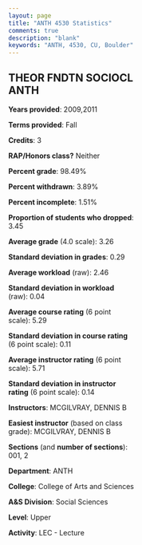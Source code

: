 ```yaml
---
layout: page
title: "ANTH 4530 Statistics"
comments: true
description: "blank"
keywords: "ANTH, 4530, CU, Boulder"
--- 
```

<head>
<script src="https://ajax.googleapis.com/ajax/libs/jquery/2.1.3/jquery.min.js"></script>
<script src="https://dl.dropboxusercontent.com/s/pc42nxpaw1ea4o9/highcharts.js?dl=0"></script>
<!-- <script src="../assets/js/highcharts.js"></script> -->
<style type="text/css">@font-face {
	font-family: "Bebas Neue";
	src: url(https://www.filehosting.org/file/details/544349/BebasNeue%20Regular.otf) format("opentype");
	}
	h1.Bebas { 
		font-family: "Bebas Neue", Verdana, Tahoma;
	}
</style>
</head>
<body>
	<div id="container" style="float: right; width: 45%; height: 88%; margin-left: 2.5%; margin-right: 2.5%;"></div>
	<script language="JavaScript">
		$(document).ready(function() {
		var chart = {type: 'column'};
		var title = {text: 'Grade Distribution'};
		var xAxis = {categories: ['A','B','C','D','F'],crosshair: true};
		var yAxis = {min: 0,title: {text: 'Percentage'}};
		var tooltip = {headerFormat: '<center><b><span style="font-size:20px">{point.key}</span></b></center>',
		               pointFormat: '<td style="padding:0"><b>{point.y:.1f}%</b></td>',
		               footerFormat: '</table>',shared: true,useHTML: true};
		var plotOptions = {column: {pointPadding: 0.0,borderWidth: 0}};  
		var credits = {enabled: false};var series= [{name: 'Percent',data: [49.09,36.36,10.91,0.0,3.64,]}];
		var json = {};
		json.chart = chart;
		json.title = title;
		json.tooltip = tooltip;
		json.xAxis = xAxis;
		json.yAxis = yAxis;  
		json.series = series;
		json.plotOptions = plotOptions;  
		json.credits = credits;
		$('#container').highcharts(json);
	});
	</script>
</body>
			   
## THEOR FNDTN SOCIOCL ANTH

**Years provided**: 2009,2011

**Terms provided**: Fall

**Credits**: 3

**RAP/Honors class?** Neither

**Percent grade**: 98.49%

**Percent withdrawn**: 3.89%

**Percent incomplete**: 1.51%

**Proportion of students who dropped**: 3.45

**Average grade** (4.0 scale): 3.26

**Standard deviation in grades**: 0.29

**Average workload** (raw): 2.46

**Standard deviation in workload** (raw): 0.04

**Average course rating** (6 point scale): 5.29

**Standard deviation in course rating** (6 point scale): 0.11

**Average instructor rating** (6 point scale): 5.71

**Standard deviation in instructor rating** (6 point scale): 0.14

**Instructors**: MCGILVRAY, DENNIS B

**Easiest instructor** (based on class grade): MCGILVRAY, DENNIS B

**Sections** (and **number of sections**): 001, 2

**Department**: ANTH

**College**: College of Arts and Sciences

**A&S Division**: Social Sciences

**Level**: Upper

**Activity**: LEC - Lecture